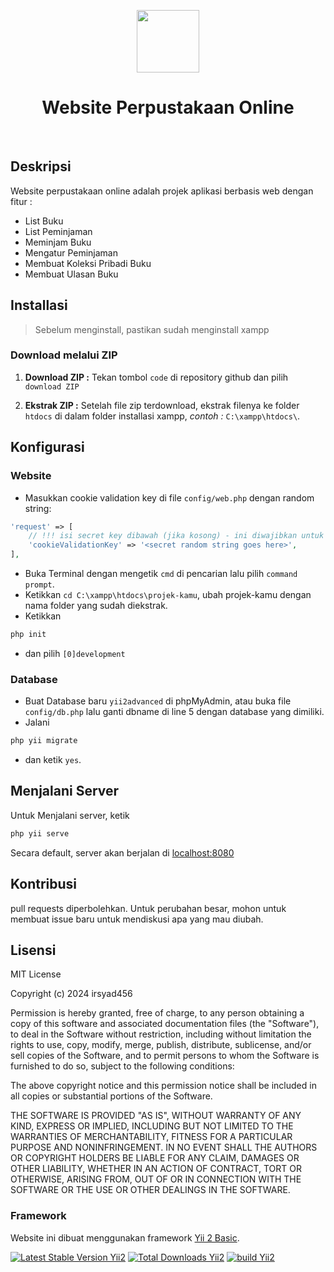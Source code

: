 <p align="center">
    <a href="https://id.wikipedia.org/wiki/SMK_Negeri_2_Bandung" target="_blank">
        <img src="https://i.pinimg.com/564x/00/57/e6/0057e6e8eef771ce6b160d981dc038bc.jpg" height="100px">
    </a>
    <h1 align="center">Website Perpustakaan Online </h1>
    <br>
</p>

## Deskripsi

Website perpustakaan online adalah projek aplikasi berbasis web dengan fitur :

- List Buku
- List Peminjaman
- Meminjam Buku
- Mengatur Peminjaman
- Membuat Koleksi Pribadi Buku
- Membuat Ulasan Buku

## Installasi

> Sebelum menginstall, pastikan sudah menginstall xampp

### Download melalui ZIP

1. **Download ZIP :** Tekan tombol `code` di repository github dan pilih `download ZIP`

2. **Ekstrak ZIP :** Setelah file zip terdownload, ekstrak filenya ke folder `htdocs` di dalam folder installasi xampp, _contoh :_ `C:\xampp\htdocs\`.

## Konfigurasi

### Website

- Masukkan cookie validation key di file `config/web.php` dengan random string:

```php
'request' => [
    // !!! isi secret key dibawah (jika kosong) - ini diwajibkan untuk validasi cookie
    'cookieValidationKey' => '<secret random string goes here>',
],
```

- Buka Terminal dengan mengetik `cmd` di pencarian lalu pilih `command prompt`.
- Ketikkan `cd C:\xampp\htdocs\projek-kamu`, ubah projek-kamu dengan nama folder yang sudah diekstrak.
- Ketikkan

```bash
php init
```

- dan pilih `[0]development`

### Database

- Buat Database baru `yii2advanced` di phpMyAdmin, atau buka file `config/db.php` lalu ganti dbname di line 5 dengan database yang dimiliki.
- Jalani

```bash
php yii migrate
```

- dan ketik `yes`.

## Menjalani Server

Untuk Menjalani server, ketik

```bash
php yii serve
```

Secara default, server akan berjalan di [localhost:8080](https://localhost:8080)

## Kontribusi

pull requests diperbolehkan. Untuk perubahan besar, mohon untuk membuat issue baru untuk mendiskusi apa yang mau diubah.

## Lisensi

MIT License

Copyright (c) 2024 irsyad456

Permission is hereby granted, free of charge, to any person obtaining a copy
of this software and associated documentation files (the "Software"), to deal
in the Software without restriction, including without limitation the rights
to use, copy, modify, merge, publish, distribute, sublicense, and/or sell
copies of the Software, and to permit persons to whom the Software is
furnished to do so, subject to the following conditions:

The above copyright notice and this permission notice shall be included in all
copies or substantial portions of the Software.

THE SOFTWARE IS PROVIDED "AS IS", WITHOUT WARRANTY OF ANY KIND, EXPRESS OR
IMPLIED, INCLUDING BUT NOT LIMITED TO THE WARRANTIES OF MERCHANTABILITY,
FITNESS FOR A PARTICULAR PURPOSE AND NONINFRINGEMENT. IN NO EVENT SHALL THE
AUTHORS OR COPYRIGHT HOLDERS BE LIABLE FOR ANY CLAIM, DAMAGES OR OTHER
LIABILITY, WHETHER IN AN ACTION OF CONTRACT, TORT OR OTHERWISE, ARISING FROM,
OUT OF OR IN CONNECTION WITH THE SOFTWARE OR THE USE OR OTHER DEALINGS IN THE
SOFTWARE.

### Framework

Website ini dibuat menggunakan framework [Yii 2 Basic](https://www.yiiframework.com/).

[![Latest Stable Version Yii2](https://img.shields.io/packagist/v/yiisoft/yii2-app-advanced.svg)](https://packagist.org/packages/yiisoft/yii2-app-advanced)
[![Total Downloads Yii2](https://img.shields.io/packagist/dt/yiisoft/yii2-app-advanced.svg)](https://packagist.org/packages/yiisoft/yii2-app-advanced)
[![build Yii2](https://github.com/yiisoft/yii2-app-advanced/workflows/build/badge.svg)](https://github.com/yiisoft/yii2-app-advanced/actions?query=workflow%3Abuild)
